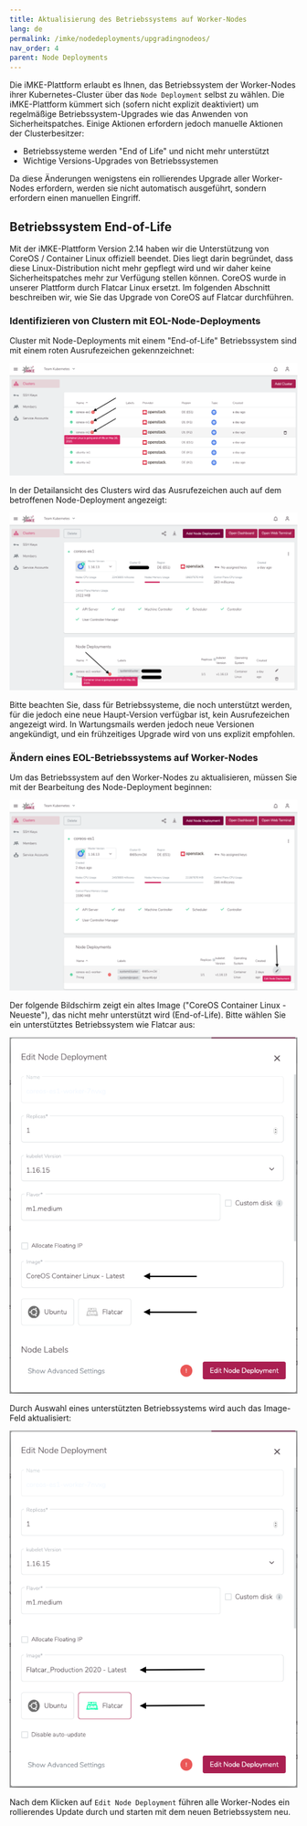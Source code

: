 ```yaml
---
title: Aktualisierung des Betriebssystems auf Worker-Nodes
lang: de
permalink: /imke/nodedeployments/upgradingnodeos/
nav_order: 4
parent: Node Deployments
---
```


Die iMKE-Plattform erlaubt es Ihnen, das Betriebssystem der Worker-Nodes ihrer Kubernetes-Cluster über das `Node Deployment`
selbst zu wählen. Die iMKE-Plattform kümmert sich (sofern nicht explizit deaktiviert) um regelmäßige Betriebssystem-Upgrades wie das Anwenden von Sicherheitspatches. Einige Aktionen erfordern jedoch manuelle Aktionen der Clusterbesitzer:

- Betriebssysteme werden "End of Life" und nicht mehr unterstützt
- Wichtige Versions-Upgrades von Betriebssystemen

Da diese Änderungen wenigstens ein rollierendes Upgrade aller Worker-Nodes erfordern, werden sie nicht automatisch ausgeführt, sondern erfordern einen manuellen Eingriff.

## Betriebssystem End-of-Life

Mit der iMKE-Plattform Version 2.14 haben wir die Unterstützung von CoreOS / Container Linux offiziell beendet. Dies liegt darin
begründet, dass diese Linux-Distribution nicht mehr gepflegt wird und wir daher keine Sicherheitspatches mehr zur
Verfügung stellen können. CoreOS wurde in unserer Plattform durch Flatcar Linux ersetzt. Im folgenden Abschnitt beschreiben wir,
wie Sie das Upgrade von CoreOS auf Flatcar durchführen.

### Identifizieren von Clustern mit EOL-Node-Deployments

Cluster mit Node-Deployments mit einem "End-of-Life" Betriebssystem sind mit einem roten Ausrufezeichen gekennzeichnet:

![EOL Clusters](eol_clusters.png)

In der Detailansicht des Clusters wird das Ausrufezeichen auch auf dem betroffenen Node-Deployment angezeigt:

![EOL Nodedeployment](eol_nodedeployment.png)

Bitte beachten Sie, dass für Betriebssysteme, die noch unterstützt werden, für die jedoch eine neue Haupt-Version verfügbar ist,
kein Ausrufezeichen angezeigt wird. In Wartungsmails werden jedoch neue Versionen angekündigt, und ein frühzeitiges Upgrade wird
von uns explizit empfohlen.

### Ändern eines EOL-Betriebssystems auf Worker-Nodes

Um das Betriebssystem auf den Worker-Nodes zu aktualisieren, müssen Sie mit der Bearbeitung des Node-Deployment beginnen:

![Edit Node-Deployment](nodes_edit_1.png)

Der folgende Bildschirm zeigt ein altes Image ("CoreOS Container Linux - Neueste"), das nicht mehr unterstützt wird (End-of-Life).
Bitte wählen Sie ein unterstütztes Betriebssystem wie Flatcar aus:

![Choose OS](nodes_edit_2.png)

Durch Auswahl eines unterstützten Betriebssystems wird auch das Image-Feld aktualisiert:

![Finally](nodes_edit_3.png)

Nach dem Klicken auf `Edit Node Deployment` führen alle Worker-Nodes ein rollierendes Update durch und starten mit dem neuen
Betriebssystem neu.
